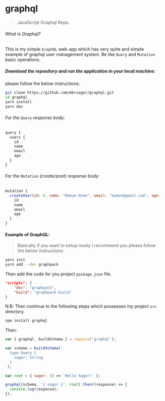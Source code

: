 # graphql
> JavaScript Graphql Repo.

###### What is Graphql?
This is my simple `GraphQL` web-app which has very quite and simple example of graphql user management system. Be like `Query` and `Mutation` basic operations.

##### Download the repository and run the application in your local machine:
please follow the below instructions:

```bash
git clone https://github.com/mbrsagor/graphql.git
cd graphql
yarn install
yarn dev
```

###### For the `Query` response body:
```javascript
query {
  users {
    id
    name
    email
    age
  }
}
```
###### For the `Mutation` (create/post) response body:
```javascript
mutation {
  createUser(id: 6, name: "Mamun-khan", email: "mamun@gmail.com", age: 29) {
    id
    name
    email
    age
  }
}
```


#### Example of GraphQL:
> Basically if you want to setup newly I recommend you please follow the below instructions:
```bash
yarn init 
yarn add --dev graphpack
```
Then add the code for you project `package.json` file.
```json
"scripts": {
    "dev": "graphpack",
    "build": "graphpack build"
}
```
N:B: Then continue to the following steps which possesses my project `src` directory.


```bash
npm install graphql
```
Then:
```javascript
var { graphql, buildSchema } = require('graphql');

var schema = buildSchema(`
  type Query {
    sagor: String
  }
`);

var root = { sagor: () => 'Hello Sagor!' };

graphql(schema, '{ sagor }', root).then((response) => {
  console.log(response);
});
```
